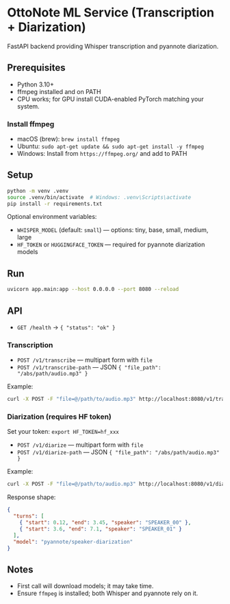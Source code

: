 # OttoNote ML Service (Transcription + Diarization)

FastAPI backend providing Whisper transcription and pyannote diarization.

## Prerequisites

- Python 3.10+
- ffmpeg installed and on PATH
- CPU works; for GPU install CUDA-enabled PyTorch matching your system.

### Install ffmpeg

- macOS (brew): `brew install ffmpeg`
- Ubuntu: `sudo apt-get update && sudo apt-get install -y ffmpeg`
- Windows: Install from `https://ffmpeg.org/` and add to PATH

## Setup

```bash
python -m venv .venv
source .venv/bin/activate  # Windows: .venv\Scripts\activate
pip install -r requirements.txt
```

Optional environment variables:

- `WHISPER_MODEL` (default: `small`) — options: tiny, base, small, medium, large
- `HF_TOKEN` or `HUGGINGFACE_TOKEN` — required for pyannote diarization models

## Run

```bash
uvicorn app.main:app --host 0.0.0.0 --port 8080 --reload
```

## API

- `GET /health` → `{ "status": "ok" }`

### Transcription

- `POST /v1/transcribe` — multipart form with `file`
- `POST /v1/transcribe-path` — JSON `{ "file_path": "/abs/path/audio.mp3" }`

Example:

```bash
curl -X POST -F "file=@/path/to/audio.mp3" http://localhost:8080/v1/transcribe
```

### Diarization (requires HF token)

Set your token: `export HF_TOKEN=hf_xxx`

- `POST /v1/diarize` — multipart form with `file`
- `POST /v1/diarize-path` — JSON `{ "file_path": "/abs/path/audio.mp3" }`

Example:

```bash
curl -X POST -F "file=@/path/to/audio.mp3" http://localhost:8080/v1/diarize
```

Response shape:

```json
{
  "turns": [
    { "start": 0.12, "end": 3.45, "speaker": "SPEAKER_00" },
    { "start": 3.6, "end": 7.1, "speaker": "SPEAKER_01" }
  ],
  "model": "pyannote/speaker-diarization"
}
```

## Notes

- First call will download models; it may take time.
- Ensure `ffmpeg` is installed; both Whisper and pyannote rely on it.
